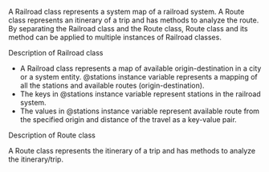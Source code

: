 A Railroad class represents a system map of a railroad system. A Route class represents an itinerary of a trip and has methods to analyze the route. By separating the Railroad class and the Route class, Route class and its method can be applied to multiple instances of Railroad classes.

Description of Railroad class

- A Railroad class represents a map of available origin-destination in a city or a system entity. @stations instance variable represents a mapping of all the stations and available routes (origin-destination). 
- The keys in @stations instance variable represent stations in the railroad system.
- The values in @stations instance variable represent available route from the specified origin and distance of the travel as a key-value pair.

Description of Route class

A Route class represents the itinerary of a trip and has methods to analyze the itinerary/trip.
